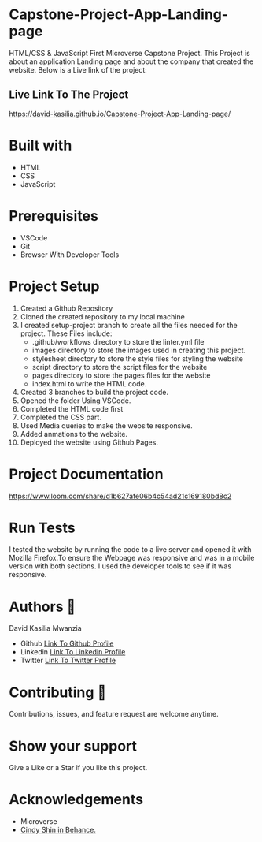 # Capstone-Project-App-Landing-page

HTML/CSS &amp; JavaScript First Microverse Capstone Project.
This Project is about an application Landing page and about the company that created the website.
Below is a Live link of the project:

## Live Link To The Project
https://david-kasilia.github.io/Capstone-Project-App-Landing-page/

# Built with
<ul>
<li>HTML</li>
<li>CSS</li>
<li>JavaScript</li>
</ul>

# Prerequisites
<ul>
<li>VSCode</li>
<li>Git</li>
<li>Browser With Developer Tools</li>
</ul>

# Project Setup
<ol>
<li>Created a Github Repository</li>
<li>Cloned the created repository to my local machine</li>
<li>I created setup-project branch to create all the files needed for the project. These Files include:
        <ul>
            <li>.github/workflows directory to store the linter.yml file</li>
            <li>images directory to store the images used in creating this project.</li>
            <li>stylesheet directory to store the style files for styling the website</li>
            <li>script directory to store the script files for the website</li>
            <li>pages directory to store the pages files for the website</li>
            <li>index.html to write the HTML code.</li>
        </ul>
<li>Created 3 branches to build the project code.</li>
<li>Opened the folder Using VSCode.</li>
<li>Completed the HTML code first</li>
<li>Completed the CSS part.</li>
<li>Used Media queries to make the website responsive.</li>
<li>Added anmations to the website.</li>
<li>Deployed the website using Github Pages.</li>
</ol>

# Project Documentation 
https://www.loom.com/share/d1b627afe06b4c54ad21c169180bd8c2

# Run Tests
I tested the website by running the code to a live server and opened it with Mozilla Firefox.To ensure the Webpage was responsive and was in a mobile version with both sections. I used the developer tools to see if it was responsive.

# Authors  	:bookmark_tabs:
David Kasilia Mwanzia
<ul>
<li>Github <a href="https://github.com/David-Kasilia">Link To Github Profile</a></li>
<li>Linkedin <a href="https://www.linkedin.com/in/david-kasilia-846241211/">Link To Linkedin Profile</a></li>
<li>Twitter <a href="https://twitter.com/DavidKasilia">Link To Twitter Profile</a></li>
</ul>

# Contributing :handshake:
Contributions, issues, and feature request are welcome anytime.

# Show your support
Give a Like or a Star if you like this project.

# Acknowledgements
<ul>
<li>Microverse</li>
 <li><a href=" Cindy Shin in Behance.">Cindy Shin in Behance.</a></li>
 </ul>
